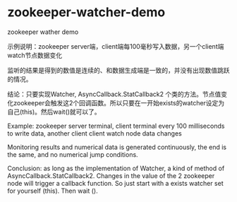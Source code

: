 # zookeeper-watcher-demo
zookeeper wather  demo

示例说明：zookeeper server端，client端每100毫秒写入数据，另一个client端watch节点数据变化

监听的结果是得到的数值是连续的、和数据生成端是一致的，并没有出现数值跳跃的情况。 


结论：只要实现Watcher, AsyncCallback.StatCallback2 个类的方法。节点值变化zookeeper会触发这2个回调函数。所以只要在一开始exists的watcher设定为自己(this)。然后wait()就可以了。


Example: zookeeper server terminal, client terminal every 100 milliseconds to write data, another client client watch node data changes

Monitoring results and numerical data is generated continuously, the end is the same, and no numerical jump conditions.

Conclusion: as long as the implementation of Watcher, a kind of method of AsyncCallback.StatCallback2. Changes in the value of the 2 zookeeper node will trigger a callback function. So just start with a exists watcher set for yourself (this). Then wait ().


